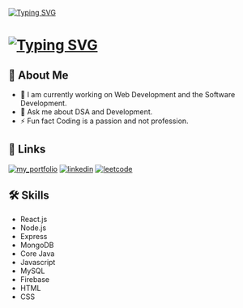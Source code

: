 [![Typing SVG](https://readme-typing-svg.demolab.com?font=Fira+Code&weight=455&size=44&duration=4900&pause=8000&color=F77933&center=true&vCenter=true&width=435&lines=I'm+Harsh+Sharma)](https://git.io/typing-svg)
#                             [![Typing SVG](https://readme-typing-svg.demolab.com/?lines=Enthusiastic+Web+Developer+⚡;Passionate+Java+Developer+⚡;Student+OF+CSE+📫)](https://git.io/typing-svg)
                                                              
 

## 🚀 About Me
- 🔭 I am currently working on Web Development and the Software Development.
- 💬 Ask me about DSA and Development.
- ⚡ Fun fact Coding is a passion and not profession.


## 🔗 Links
[![my_portfolio](https://img.shields.io/badge/my_portfolio-000?style=for-the-badge&logo=ko-fi&logoColor=white)](https://harsh-01.vercel.app/) 
[![linkedin](https://img.shields.io/badge/linkedin-0A66C2?style=for-the-badge&logo=linkedin&logoColor=white)](https://www.linkedin.com/in/harsh-sharma-01jan2002/)
[![leetcode](https://img.shields.io/badge/leetcode-0A66C2?style=for-the-badge&logo=leetcode&logoColor=white)](https://leetcode.com/harshsharma01012002/)



## 🛠 Skills
- React.js
- Node.js
- Express
- MongoDB
- Core Java
- Javascript
- MySQL
- Firebase
- HTML
- CSS


<!---
Harshsharma008/Harshsharma008 is a ✨ special ✨ repository because its `README.md` (this file) appears on your GitHub profile.
You can click the Preview link to take a look at your changes.
--->
